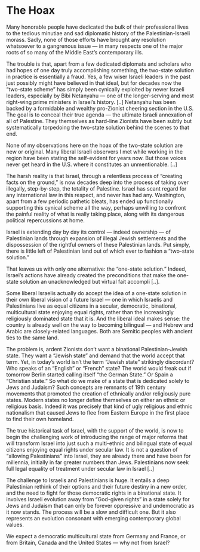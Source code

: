 # The Hoax

Many honorable people have dedicated the bulk of their professional
lives to the tedious minutiae and sad diplomatic history of the
Palestinian-Israeli morass. Sadly, none of those efforts have brought
any resolution whatsoever to a gangrenous issue ― in many respects one
of the major roots of so many of the Middle East’s contemporary ills.

The trouble is that, apart from a few dedicated diplomats and scholars
who had hopes of one day truly accomplishing something, the two-state
solution in practice is essentially a fraud. Yes, a few wiser Israeli
leaders in the past just possibly might have believed in that ideal,
but for decades now the “two-state scheme” has simply been cynically
exploited by newer Israeli leaders, especially by Bibi Netanyahu ― one
of the longer-serving and most right-wing prime ministers in Israel’s
history. [..] Netanyahu has been backed by a formidable and wealthy
pro-Zionist cheering section in the U.S. The goal is to conceal their
true agenda ― the ultimate Israeli annexation of all of
Palestine. They themselves as hard-line Zionists have been subtly but
systematically torpedoing the two-state solution behind the scenes to
that end.

None of my observations here on the hoax of the two-state solution are
new or original. Many liberal Israeli observers I met while working in
the region have been stating the self-evident for years now. But those
voices never get heard in the U.S. where it constitutes an
unmentionable. [..]

The harsh reality is that Israel, through a relentless process of
“creating facts on the ground,” is now decades deep into the process
of taking over illegally, step-by-step, the totality of
Palestine. Israel has scant regard for any international law in this
respect, and never has had any. Washington, apart from a few periodic
pathetic bleats, has ended up functionally supporting this cynical
scheme all the way, perhaps unwilling to confront the painful reality
of what is really taking place, along with its dangerous political
repercussions at home.

Israel is extending day by day its control ― indeed ownership ― of
Palestinian lands through expansion of illegal Jewish settlements and
the dispossession of the rightful owners of these Palestinian
lands. Put simply, there is little left of Palestinian land out of
which ever to fashion a “two-state solution.”

That leaves us with only one alternative: the “one-state solution.”
Indeed, Israel’s actions have already created the preconditions that
make the one-state solution an unacknowledged but virtual fait
accompli [..].

Some liberal Israelis actually do accept the idea of a one-state
solution in their own liberal vision of a future Israel ― one in which
Israelis and Palestinians live as equal citizens in a secular,
democratic, binational, multicultural state enjoying equal rights,
rather than the increasingly religiously dominated state that it
is. And the liberal ideal makes sense: the country is already well on
the way to becoming bilingual ― and Hebrew and Arabic are
closely-related languages. Both are Semitic peoples with ancient ties
to the same land.

The problem is, ardent Zionists don’t want a binational Palestinian-Jewish state. They want a “Jewish state” and demand that the world accept that term. Yet, in today’s world isn’t the term “Jewish state” strikingly discordant? Who speaks of an “English” or “French” state? The world would freak out if tomorrow Berlin started calling itself “the German State.” Or Spain a “Christian state.” So what do we make of a state that is dedicated solely to Jews and Judaism? Such concepts are remnants of 19th century movements that promoted the creation of ethnically and/or religiously pure states. Modern states no longer define themselves on either an ethnic or religious basis. Indeed it was precisely that kind of ugly religious and ethnic nationalism that caused Jews to flee from Eastern Europe in the first place to find their own homeland.

The true historical task of Israel, with the support of the world, is now to begin the challenging work of introducing the range of major reforms that will transform Israel into just such a multi-ethnic and bilingual state of equal citizens enjoying equal rights under secular law. It is not a question of “allowing Palestinians” into Israel, they are already there and have been for millennia, initially in far greater numbers than Jews. Palestinians now seek full legal equality of treatment under secular law in Israel [..]

The challenge to Israelis and Palestinians is huge. It entails a deep Palestinian rethink of their options and their future destiny in a new order, and the need to fight for those democratic rights in a binational state. It involves Israeli evolution away from “God-given rights” in a state solely for Jews and Judaism that can only be forever oppressive and undemocratic as it now stands. The process will be a slow and difficult one. But it also represents an evolution consonant with emerging contemporary global values.

We expect a democratic multicultural state from Germany and France, or from Britain, Canada and the United States ― why not from Israel?














